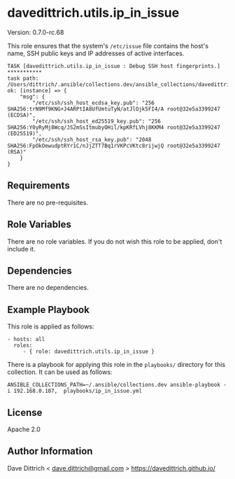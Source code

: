 davedittrich.utils.ip_in_issue
==============================

Version: 0.7.0-rc.68

This role ensures that the system's ``/etc/issue`` file contains the host's
name, SSH public keys and IP addresses of active interfaces.


```
TASK [davedittrich.utils.ip_in_issue : Debug SSH host fingerprints.] ***********
task path: /Users/dittrich/.ansible/collections.dev/ansible_collections/davedittrich/utils/roles/ip_in_issue/tasks/main.yml:75
ok: [instance] => {
    "msg": {
        "/etc/ssh/ssh_host_ecdsa_key.pub": "256 SHA256:trN9Mf9KNG+J4ARPtIA8UfUmtuTyN/atJlOjk5FI4/A root@32e5a3399247 (ECDSA)",
        "/etc/ssh/ssh_host_ed25519_key.pub": "256 SHA256:Y0yRyMj8Wcq/JS2mSsItmubyOHil/kpKRfLVhj8KKM4 root@32e5a3399247 (ED25519)",
        "/etc/ssh/ssh_host_rsa_key.pub": "2048 SHA256:FpOkOewudptRYr1C/nJjZTT7Bq1rVKPcVKtc8rijwjQ root@32e5a3399247 (RSA)"
    }
}
```

Requirements
------------

There are no pre-requisites.

Role Variables
--------------

There are no role variables. If you do not wish this role to be applied, don't include it.

Dependencies
------------

There are no dependencies.

Example Playbook
----------------

This role is applied as follows:

    - hosts: all
      roles:
         - { role: davedittrich.utils.ip_in_issue }

There is a playbook for applying this role in the ``playbooks/`` directory for this
collection.  It can be used as follows:

    ANSIBLE_COLLECTIONS_PATH=~/.ansible/collections.dev ansible-playbook -i 192.168.0.107,  playbooks/ip_in_issue.yml


License
-------

Apache 2.0

Author Information
------------------

Dave Dittrich < dave.dittrich@gmail.com >
https://davedittrich.github.io/
